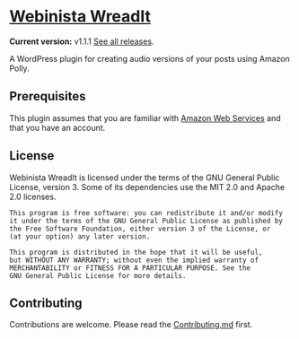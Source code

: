 # [Webinista WreadIt](https://wreadit.webinista.com/)

**Current version:** v1.1.1 [See all releases](https://github.com/webinista/webinista-wreadit/releases/).

A WordPress plugin for creating audio versions of your posts using Amazon Polly.

## Prerequisites

This plugin assumes that you are familiar with [Amazon Web Services](https://aws.amazon.com/) and that you have an account.

## License

Webinista WreadIt is licensed under the terms of the GNU General Public License, version 3. Some of its dependencies use the MIT 2.0 and Apache 2.0 licenses.

    This program is free software: you can redistribute it and/or modify
    it under the terms of the GNU General Public License as published by
    the Free Software Foundation, either version 3 of the License, or
    (at your option) any later version.
    
    This program is distributed in the hope that it will be useful,
    but WITHOUT ANY WARRANTY; without even the implied warranty of
    MERCHANTABILITY or FITNESS FOR A PARTICULAR PURPOSE. See the
    GNU General Public License for more details.

## Contributing

Contributions are welcome. Please read the [Contributing.md](https://github.com/webinista/webinista-wreadit/blob/main/CONTRIBUTING.md) first.
